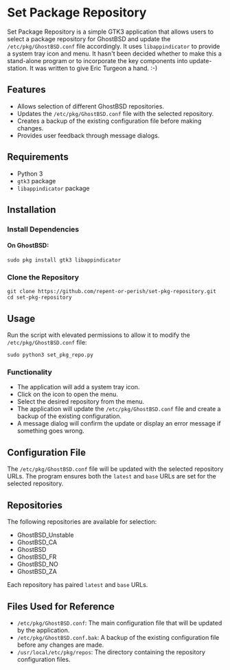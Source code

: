 # Set Package Repository

Set Package Repository is a simple GTK3 application that allows users to select a package repository for GhostBSD and update the `/etc/pkg/GhostBSD.conf` file accordingly. It uses `libappindicator` to provide a system tray icon and menu.
It hasn't been decided whether to make this a stand-alone program or to incorporate the key components into update-station. It was written to give Eric Turgeon a hand. :-)

## Features

- Allows selection of different GhostBSD repositories.
- Updates the `/etc/pkg/GhostBSD.conf` file with the selected repository.
- Creates a backup of the existing configuration file before making changes.
- Provides user feedback through message dialogs.

## Requirements

- Python 3
- `gtk3` package
- `libappindicator` package

## Installation

### Install Dependencies

#### On GhostBSD:

```
sudo pkg install gtk3 libappindicator
```

### Clone the Repository

```
git clone https://github.com/repent-or-perish/set-pkg-repository.git
cd set-pkg-repository
```

## Usage

Run the script with elevated permissions to allow it to modify the `/etc/pkg/GhostBSD.conf` file:

```
sudo python3 set_pkg_repo.py
```

### Functionality

- The application will add a system tray icon.
- Click on the icon to open the menu.
- Select the desired repository from the menu.
- The application will update the `/etc/pkg/GhostBSD.conf` file and create a backup of the existing configuration.
- A message dialog will confirm the update or display an error message if something goes wrong.

## Configuration File

The `/etc/pkg/GhostBSD.conf` file will be updated with the selected repository URLs. The program ensures both the `latest` and `base` URLs are set for the selected repository.

## Repositories

The following repositories are available for selection:

- GhostBSD_Unstable
- GhostBSD_CA
- GhostBSD
- GhostBSD_FR
- GhostBSD_NO
- GhostBSD_ZA

Each repository has paired `latest` and `base` URLs.

## Files Used for Reference

- `/etc/pkg/GhostBSD.conf`: The main configuration file that will be updated by the application.
- `/etc/pkg/GhostBSD.conf.bak`: A backup of the existing configuration file before any changes are made.
- `/usr/local/etc/pkg/repos`: The directory containing the repository configuration files.
